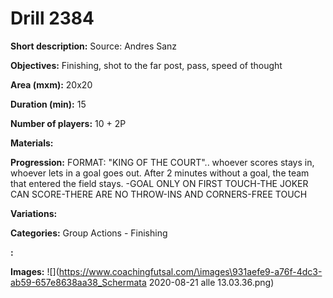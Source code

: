 # Drill 2384

**Short description:**
Source: Andres Sanz

**Objectives:**
Finishing, shot to the far post, pass, speed of thought

**Area (mxm):**
20x20

**Duration (min):**
15

**Number of players:**
10 + 2P

**Materials:**


**Progression:**
FORMAT: "KING OF THE COURT".. whoever scores stays in, whoever lets in a goal goes out. After 2 minutes without a goal, the team that entered the field stays. -GOAL ONLY ON FIRST TOUCH-THE JOKER CAN SCORE-THERE ARE NO THROW-INS AND CORNERS-FREE TOUCH

**Variations:**


**Categories:**
Group Actions - Finishing

**:**


**Images:**
![](https://www.coachingfutsal.com/\images\931aefe9-a76f-4dc3-ab59-657e8638aa38_Schermata 2020-08-21 alle 13.03.36.png)

